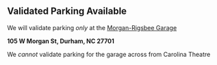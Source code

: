 ## Validated Parking Available

We will validate parking _only_ at the <u>Morgan-Rigsbee Garage</u>

**105 W Morgan St, Durham, NC 27701**

We _cannot_ validate parking for the garage across from Carolina Theatre
